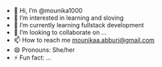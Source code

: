 - 👋 Hi, I’m @mounika1000
- 👀 I’m interested in learning and sloving 
- 🌱 I’m currently learning fullstack development
- 💞️ I’m looking to collaborate on ...
- 📫 How to reach me mounikaa.abburi@gmail.com
- 😄 Pronouns: She/her
- ⚡ Fun fact: ...

<!---
mounika1000/mounika1000 is a ✨ special ✨ repository because its `README.md` (this file) appears on your GitHub profile.
You can click the Preview link to take a look at your changes.
--->
